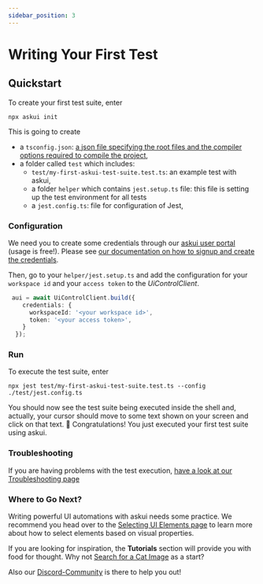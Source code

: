 ```yaml
---
sidebar_position: 3
---
```


# Writing Your First Test

## Quickstart

To create your first test suite, enter

```shell
npx askui init
```

This is going to create

- a `tsconfig.json`: [a json file specifying the root files and the compiler options required to compile the project](https://www.typescriptlang.org/docs/handbook/tsconfig-json.html),
- a folder called `test` which includes:
  - `test/my-first-askui-test-suite.test.ts`: an example test with askui,
  - a folder `helper` which contains `jest.setup.ts` file: this file is setting up the test environment for all tests
  - a `jest.config.ts`: file for configuration of Jest,

### Configuration

We need you to create some credentials through our [askui user portal](https://app.askui.com/) (usage is free!).
Please see <a href="../askui%20User%20Portal/signup" target="_blank">our documentation on how to signup and create the credentials</a>.

Then, go to your `helper/jest.setup.ts` and add the configuration for your `workspace id` and your `access token` to the _UiControlClient_.

```typescript
 aui = await UiControlClient.build({
    credentials: {
      workspaceId: '<your workspace id>',
      token: '<your access token>',
    }
  });
```

### Run

To execute the test suite, enter

```shell
npx jest test/my-first-askui-test-suite.test.ts --config ./test/jest.config.ts 
```

You should now see the test suite being executed inside the shell and, actually, your cursor should move to some text shown on your screen and click on that text. :tada: Congratulations! You just executed your first test suite using askui.

### Troubleshooting

If you are having problems with the test execution, [have a look at our Troubleshooting page](../07-Troubleshooting/index.md)

### Where to Go Next?
Writing powerful UI automations with askui needs some practice. We recommend you head over to the [Selecting UI Elements page](../03-Best%20Practice/selecting_ui_elements.mdx) to learn more about how to select elements based on visual properties.

If you are looking for inspiration, the **Tutorials** section will provide you with food for thought. Why not [Search for a Cat Image](../06-Tutorials/google-cat-search.md) as a start?

Also our [Discord-Community](https://discord.gg/KFYJ5xuyBA) is there to help you out!
